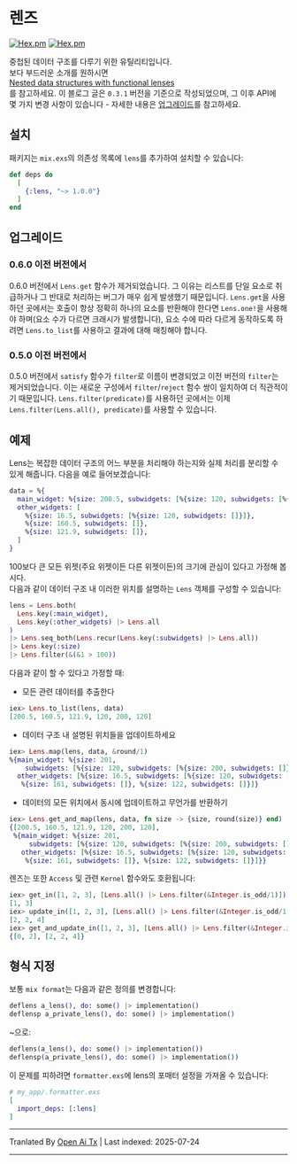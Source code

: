 # 렌즈

[![Hex.pm](http://img.shields.io/hexpm/v/lens.svg)](https://hex.pm/packages/lens) [![Hex.pm](http://img.shields.io/hexpm/dt/lens.svg)](https://hex.pm/packages/lens)

중첩된 데이터 구조를 다루기 위한 유틸리티입니다.  
보다 부드러운 소개를 원하시면  
[Nested data structures with functional lenses](https://yapee.svbtle.com/nested-data-structures-with-lens)  
를 참고하세요. 이 블로그 글은 `0.3.1` 버전을 기준으로 작성되었으며, 그 이후 API에  
몇 가지 변경 사항이 있습니다 - 자세한 내용은 [업그레이드](#upgrading)를 참고하세요.

## 설치

패키지는 `mix.exs`의 의존성 목록에 `lens`를 추가하여 설치할 수 있습니다:
```elixir
def deps do
  [
    {:lens, "~> 1.0.0"}
  ]
end
```
## 업그레이드

### 0.6.0 이전 버전에서

0.6.0 버전에서 `Lens.get` 함수가 제거되었습니다. 그 이유는 리스트를 단일 요소로 취급하거나 그 반대로 처리하는 버그가 매우 쉽게 발생했기 때문입니다. `Lens.get`을 사용하던 곳에서는 호출이 항상 정확히 하나의 요소를 반환해야 한다면 `Lens.one!`을 사용해야 하며(요소 수가 다르면 크래시가 발생합니다), 요소 수에 따라 다르게 동작하도록 하려면 `Lens.to_list`를 사용하고 결과에 대해 매칭해야 합니다.

### 0.5.0 이전 버전에서

0.5.0 버전에서 `satisfy` 함수가 `filter`로 이름이 변경되었고 이전 버전의 `filter`는 제거되었습니다. 이는 새로운 구성에서 `filter`/`reject` 함수 쌍이 일치하여 더 직관적이기 때문입니다. `Lens.filter(predicate)`를 사용하던 곳에서는 이제 `Lens.filter(Lens.all(), predicate)`를 사용할 수 있습니다.

## 예제

Lens는 복잡한 데이터 구조의 어느 부분을 처리해야 하는지와 실제 처리를 분리할 수 있게 해줍니다. 다음을 예로 들어보겠습니다:








```elixir
data = %{
  main_widget: %{size: 200.5, subwidgets: [%{size: 120, subwidgets: [%{size: 200, subwidgets: []}]}]},
  other_widgets: [
    %{size: 16.5, subwidgets: [%{size: 120, subwidgets: []}]},
    %{size: 160.5, subwidgets: []},
    %{size: 121.9, subwidgets: []},
  ]
}
```
100보다 큰 모든 위젯(주요 위젯이든 다른 위젯이든)의 크기에 관심이 있다고 가정해 봅시다.  
다음과 같이 데이터 구조 내 이러한 위치를 설명하는 `Lens` 객체를 구성할 수 있습니다:  
  

```elixir
lens = Lens.both(
  Lens.key(:main_widget),
  Lens.key(:other_widgets) |> Lens.all
)
|> Lens.seq_both(Lens.recur(Lens.key(:subwidgets) |> Lens.all))
|> Lens.key(:size)
|> Lens.filter(&(&1 > 100))
```

다음과 같이 할 수 있다고 가정할 때:

* 모든 관련 데이터를 추출한다

```elixir
iex> Lens.to_list(lens, data)
[200.5, 160.5, 121.9, 120, 200, 120]
```
* 데이터 구조 내 설명된 위치들을 업데이트하세요


```elixir
iex> Lens.map(lens, data, &round/1)
%{main_widget: %{size: 201,
    subwidgets: [%{size: 120, subwidgets: [%{size: 200, subwidgets: []}]}]},
  other_widgets: [%{size: 16.5, subwidgets: [%{size: 120, subwidgets: []}]},
   %{size: 161, subwidgets: []}, %{size: 122, subwidgets: []}]}
```

* 데이터의 모든 위치에서 동시에 업데이트하고 무언가를 반환하기

```elixir
iex> Lens.get_and_map(lens, data, fn size -> {size, round(size)} end)
{[200.5, 160.5, 121.9, 120, 200, 120],
 %{main_widget: %{size: 201,
     subwidgets: [%{size: 120, subwidgets: [%{size: 200, subwidgets: []}]}]},
   other_widgets: [%{size: 16.5, subwidgets: [%{size: 120, subwidgets: []}]},
    %{size: 161, subwidgets: []}, %{size: 122, subwidgets: []}]}}
```
렌즈는 또한 `Access` 및 관련 `Kernel` 함수와도 호환됩니다:


```elixir
iex> get_in([1, 2, 3], [Lens.all() |> Lens.filter(&Integer.is_odd/1)])
[1, 3]
iex> update_in([1, 2, 3], [Lens.all() |> Lens.filter(&Integer.is_odd/1)], fn x -> x + 1 end)
[2, 2, 4]
iex> get_and_update_in([1, 2, 3], [Lens.all() |> Lens.filter(&Integer.is_odd/1)], fn x -> {x - 1, x + 1} end)
{[0, 2], [2, 2, 4]}
```

## 형식 지정

보통 `mix format`는 다음과 같은 정의를 변경합니다:

```elixir
deflens a_lens(), do: some() |> implementation()
deflensp a_private_lens(), do: some() |> implementation()
```
~으로:


```elixir
deflens(a_lens(), do: some() |> implementation())
deflensp(a_private_lens(), do: some() |> implementation())
```
이 문제를 피하려면 `formatter.exs`에 lens의 포매터 설정을 가져올 수 있습니다:


```elixir
# my_app/.formatter.exs
[
  import_deps: [:lens]
]
```


---

Tranlated By [Open Ai Tx](https://github.com/OpenAiTx/OpenAiTx) | Last indexed: 2025-07-24

---